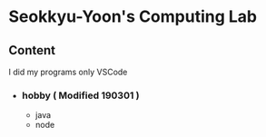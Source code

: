 # Seokkyu-Yoon's Computing Lab
## Content  
I did my programs only VSCode
- ### hobby ( Modified 190301 )
  - java
  - node